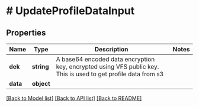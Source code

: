 # # UpdateProfileDataInput

## Properties

Name | Type | Description | Notes
------------ | ------------- | ------------- | -------------
**dek** | **string** | A base64 encoded data encryption key, encrypted using VFS public key. This is used to get profile data from s3 |
**data** | **object** |  |

[[Back to Model list]](../../README.md#models) [[Back to API list]](../../README.md#endpoints) [[Back to README]](../../README.md)
